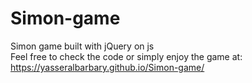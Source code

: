 # Simon-game
Simon game built with jQuery on js<br>
Feel free to check the code or simply enjoy the game at:<br>
https://yasseralbarbary.github.io/Simon-game/

